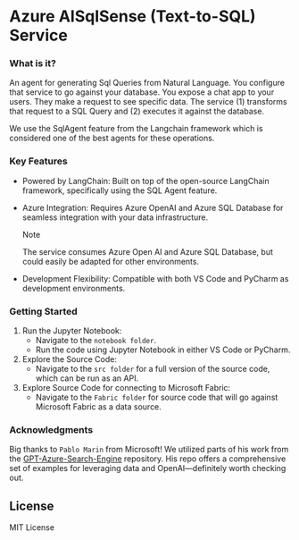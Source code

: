 # Azure AISqlSense (Text-to-SQL) Service

### What is it?

An agent for generating Sql Queries from Natural Language. You configure that service to go against your database. You expose a chat app to your users. They make a request to see specific data. The service (1) transforms that request to a SQL Query and (2) executes it against the database. 

We use the SqlAgent feature from the Langchain framework which is considered one of the best agents for these operations. 

### Key Features

- Powered by LangChain: Built on top of the open-source LangChain framework, specifically using the SQL Agent feature.
- Azure Integration: Requires Azure OpenAI and Azure SQL Database for seamless integration with your data infrastructure.

    > [!NOTE]
    > The service consumes Azure Open AI and Azure SQL Database, but could easily be adapted for other environments.

- Development Flexibility: Compatible with both VS Code and PyCharm as development environments.

### Getting Started

1. Run the Jupyter Notebook:
   - Navigate to the `notebook folder`.
   - Run the code using Jupyter Notebook in either VS Code or PyCharm.
2. Explore the Source Code:
   - Navigate to the `src folder` for a full version of the source code, which can be run as an API.
3. Explore Source Code for connecting to Microsoft Fabric:
   - Navigate to the `Fabric folder` for source code that will go against Microsoft Fabric as a data source.

### Acknowledgments

Big thanks to `Pablo Marin` from Microsoft! We utilized parts of his work from the [GPT-Azure-Search-Engine](https://github.com/pablomarin/GPT-Azure-Search-Engine) repository. His repo offers a comprehensive set of examples for leveraging data and OpenAI—definitely worth checking out.

## License
MIT License
